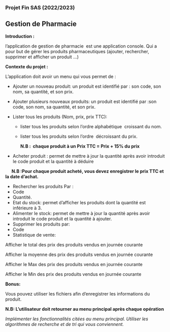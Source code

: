 ### Projet Fin SAS (2022/2023)
## **Gestion de Pharmacie**

**Introduction :**

l’application de gestion de pharmacie  est une application console. Qui a pour but de gérer les produits pharmaceutiques (ajouter, rechercher, supprimer et afficher un produit …)

**Contexte du projet :**

L’application doit avoir un menu qui vous permet de :

- Ajouter un nouveau produit: un produit est identifié par : son code, son nom, sa quantité, et son prix.
- Ajouter plusieurs nouveaux produits: un produit est identifié par :son code, son nom, sa quantité, et son prix.
- Lister tous les produits (Nom, prix, prix TTC):
    - lister tous les produits selon l’ordre alphabétique  croissant du nom.
    - lister tous les produits selon l’ordre  décroissant du prix.

        **N.B :  chaque produit à un Prix TTC = Prix + 15% du prix**

- Acheter produit : permet de mettre à jour la quantité après avoir introduit le code produit et la quantité à déduire

      **N.B :Pour chaque produit acheté, vous devez enregistrer le prix TTC et la date d’achat.**

- Rechercher les produits Par :
- Code
- Quantité.
- Etat du stock: permet d’afficher les produits dont la quantité est inférieure à 3.
- Alimenter le stock: permet de mettre à jour la quantité après avoir introduit le code produit et la quantité à ajouter.
- Supprimer les produits par:
- Code
- Statistique de vente:

Afficher le total des prix des produits vendus en journée courante

Afficher la moyenne des prix des produits vendus en journée courante

Afficher le Max des prix des produits vendus en journée courante

Afficher le Min des prix des produits vendus en journée courante

**Bonus:**

Vous pouvez utiliser les fichiers afin d’enregistrer les informations du produit.

**N.B: L’utilisateur doit retourner au menu principal après chaque opération**

*Implémenter les fonctionnalités citées au menu principal. Utiliser les algorithmes de recherche et de tri qui vous conviennent.*
